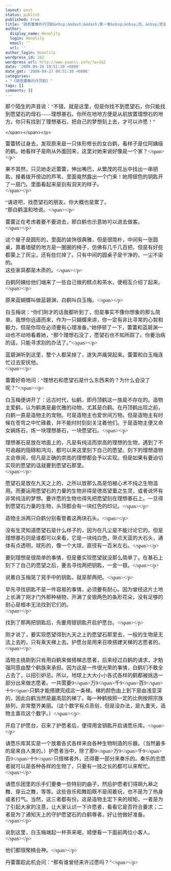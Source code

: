 ```yaml
---
layout: post
status: publish
published: true
title: "跳芭蕾舞的丹顶鹤&nbsp;&mdash;&mdash;第一章&nbsp;&nbsp;四，&nbsp;愿望石的故事"
author:
  display_name: Honolily
  login: Honolily
  email: ''
  url: ''
author_login: Honolily
wordpress_id: 162
wordpress_url: http://www.yuanli.info/?p=162
date: '2008-09-26 19:51:10 +0800'
date_gmt: '2008-09-27 00:51:10 +0800'
categories:
- "《跳芭蕾舞的丹顶鹤》"
tags: []
comments: []
---
```

<p CLASS="MsoNormal"><span STYLE="FONT-SIZE: 12pt; FONT-FAMILY: 宋体">那个陌生的声音说：&ldquo;不错，就是这里，但是你找不到愿望石，你只能找到愿望石的母石&mdash;&mdash;理想基石。你所在地地方便是从前放置理想石的地方。你只有找到了理想基石，把自己的梦想刻上去，才可以许愿！&rdquo;<span LANG="EN-US" XML:LANG="EN-US"></p>
<p><&#47;span><&#47;span><&#47;p></p>
<p CLASS="MsoNormal"><span STYLE="FONT-SIZE: 12pt; FONT-FAMILY: 宋体">蕾蕾转过身去，发现原来是一只体形修长的女白鹤，看样子是位阿姨级的鹤。她看样子是刚从外面回来，这里对她来说好像是一个家？<&#47;span><&#47;p></p>
<p CLASS="MsoNormal"><span STYLE="FONT-SIZE: 12pt; FONT-FAMILY: 宋体">果不其然，只见她走近蕾蕾，伸出嘴巴，从繁茂的花丛中找出一串钥匙，接着拨开傍边的芦苇，里面竟然露出一个门来！她用银色的钥匙开了一扇门。里面看起来是别有洞天的样子。<br />
<&#47;span><&#47;p></p>
<p CLASS="MsoNormal"><span STYLE="FONT-SIZE: 12pt; FONT-FAMILY: 宋体">&ldquo;请进吧，找愿望石的朋友。你大概也是累了。<br />
&rdquo;那白鹤温和地说。<&#47;span><&#47;p></p>
<p CLASS="MsoNormal"><span STYLE="FONT-SIZE: 12pt; FONT-FAMILY: 宋体">蕾蕾正在考虑着要不要进去，那白鹤也示意她可以进去做客。<br />
<&#47;span><&#47;p></p>
<p CLASS="MsoNormal"><span STYLE="FONT-SIZE: 12pt; FONT-FAMILY: 宋体">这个屋子是圆形的，里面的装饰很典雅，但是很简朴，中间有一张圆桌，靠着墙壁的地方是一圈圈的椅子，仿佛有几千几百把，但是有好些都蒙上了灰尘，还有些烂掉了。只有中间的圆桌子是干净的，一尘不染的。<br />
这些家具都是木质的。<&#47;span><&#47;p></p>
<p CLASS="MsoNormal"><span STYLE="FONT-SIZE: 12pt; FONT-FAMILY: 宋体">白鹤阿姨给他们端来了一些自己做的糕点和茶水，便相互介绍了起来。<&#47;span><&#47;p></p>
<p CLASS="MsoNormal"><span STYLE="FONT-SIZE: 12pt; FONT-FAMILY: 宋体">原来蓝蝴蝶叫做蓝碧渊，白鹤叫白玉梅。<&#47;span><&#47;p></p>
<p CLASS="MsoNormal"><span STYLE="FONT-SIZE: 12pt; FONT-FAMILY: 宋体">白玉梅说：&ldquo;你们刚才的话我都听到了，但是事实不像你想象的那么简单。我想你远道而来，作为一只蝴蝶来讲，你一定有非比寻常的心智和毅力，但是你现在必须要有心理准备。&rdquo;她停顿了一下，蕾蕾和蓝碧渊一动也不动地看着她，&ldquo;那个理想石没了，愿望石也不知所踪了。你要治病的话，只能寻求别的办法了。&rdquo;<&#47;span><&#47;p></p>
<p CLASS="MsoNormal"><span STYLE="FONT-SIZE: 12pt; FONT-FAMILY: 宋体">蓝碧渊听到这里，整个人都呆掉了，遂失声痛哭起来。蕾蕾和白玉梅连忙过去安抚他。<br />
<&#47;span><&#47;p></p>
<p CLASS="MsoNormal"><span STYLE="FONT-SIZE: 12pt; FONT-FAMILY: 宋体">蕾蕾好奇地问：&ldquo;理想石和愿望石是什么东西来的？为什么会没了呢？&rdquo;<&#47;span><&#47;p></p>
<p CLASS="MsoNormal"><span STYLE="FONT-SIZE: 12pt; FONT-FAMILY: 宋体">白玉梅便讲开了：远古时代，仙鹤，即丹顶鹤这一族是不存在的。造物主爱鹤，认为鹤类是最优雅的动物，尤其是白鹤。在丹顶鹤出现之前，白鹤一直是造物主的宠物。可是造物主也爱世间万物。但是造物主有时候在苍穹之中忙碌着，并不能时时刻刻关注着他们。于是造物主便又命女娲炼石，炼一块理想基石，一块愿望石。<&#47;span><&#47;p></p>
<p CLASS="MsoNormal"><span STYLE="FONT-SIZE: 12pt; FONT-FAMILY: 宋体">理想基石是放在地面上的，凡是有纯洁而崇高的理想的生物，遇到了不可逾越的阻碍和鸿沟，都可以来这里刻下自己的愿望。刻下的理想造物主会审阅，但凡是正确的崇高的理想都会予以实现。但是如果有要迫切实现的愿望的话就要到愿望石那里。<br />
<&#47;span><&#47;p></p>
<p CLASS="MsoNormal"><span STYLE="FONT-SIZE: 12pt; FONT-FAMILY: 宋体">愿望石是放在九天之上的，之所以放那么高是怕被心术不纯之生物滥用。而要运用愿望石的力量的生物非得是德高望重之生灵，或者说怀有非常纯洁的梦想。要许愿的生物也得先把愿望刻在理想基石上。一旦得到愿望石力量的生物，头顶都会有一块红色的印记。<&#47;span><&#47;p></p>
<p CLASS="MsoNormal"><span STYLE="FONT-SIZE: 12pt; FONT-FAMILY: 宋体">造物主派两只白鹤分别看管着这两块石头。<&#47;span><&#47;p></p>
<p CLASS="MsoNormal"><span STYLE="FONT-SIZE: 12pt; FONT-FAMILY: 宋体">没有生灵知道愿望石是什么样子的，因为在凡尘是不能讨论它的。但是理想基石则是谁都可以来看，它是一块纯白色，带点天蓝的大石头，通体有点透明，球形的，像一个大球，直径有一百米左右。<&#47;span><&#47;p></p>
<p CLASS="MsoNormal"><span STYLE="FONT-SIZE: 12pt; FONT-FAMILY: 宋体">要刻理想是很简单的事情，但是要实现愿望就没那么简单了。在基石上刻下了自己的愿望之后，要去寻找两把钥匙，一金一银。<&#47;span><&#47;p></p>
<p CLASS="MsoNormal"><span STYLE="FONT-SIZE: 12pt; FONT-FAMILY: 宋体">说着白玉梅晃了晃手中的钥匙，就是那两把。<&#47;span><&#47;p></p>
<p CLASS="MsoNormal"><span STYLE="FONT-SIZE: 12pt; FONT-FAMILY: 宋体">早先寻找钥匙不是一件容易的事情，必须要有耐心。因为曾经这片土地上长满了刚才门外那种植物，开满了金银两色的条形花朵，没有足够的耐心是根本无法找到它们的。<br />
<&#47;span><&#47;p></p>
<p CLASS="MsoNormal"><span STYLE="FONT-SIZE: 12pt; FONT-FAMILY: 宋体">找到了那两把钥匙后，先要用银钥匙开启护愿台。<&#47;span><&#47;p></p>
<p CLASS="MsoNormal"><span STYLE="FONT-SIZE: 12pt; FONT-FAMILY: 宋体">刚才说了，要实现愿望得到九天之上的愿望石那里去，一般的生物是无法上去的，只有乘天梯上去。护愿台是用来召唤搭建天梯的志愿者的。<&#47;span><&#47;p></p>
<p CLASS="MsoNormal"><span STYLE="FONT-SIZE: 12pt; FONT-FAMILY: 宋体">造物主挑剔到只肯用白鹤来做搭梯志愿者，后来经过白鹤的请求，才勉强同意由整个鹤族来承担。因为这是一件很光荣的事情，白鹤们不敢全占去了，以招引妒忌。所以，地球上大大小小各式各样的鹤都被挑选一部分出来做志愿者。一共需要<span LANG="EN-US" XML:LANG="EN-US">9<&#47;span>万<span LANG="EN-US" XML:LANG="EN-US">9<&#47;span>千<span LANG="EN-US" XML:LANG="EN-US">9<&#47;span>百<span LANG="EN-US" XML:LANG="EN-US">9<&#47;span>十<span LANG="EN-US" XML:LANG="EN-US">9<&#47;span>只鹤才能搭建完成这一条梯。梯的颜色由上到下是由浅变深的，因此白鹤当然是最高层的梯了。每一种鹤按照一定的比例按照宗族排列，非常整齐美丽。（这个数字有点恶俗，但是没办法，是九重天，造物主喜欢这个数字。）<&#47;span><&#47;p></p>
<p CLASS="MsoNormal"><span STYLE="FONT-SIZE: 12pt; FONT-FAMILY: 宋体">开启了护愿台，召来了护愿者后，便得用金钥匙开启请愿乐库。<&#47;span><&#47;p></p>
<p CLASS="MsoNormal"><span STYLE="FONT-SIZE: 12pt; FONT-FAMILY: 宋体">请愿乐库其实是一个放着各式各样来自各种生物制造的乐器。（当然最多的是来自人类的。）护愿者当中，除了那<span LANG="EN-US" XML:LANG="EN-US">9<&#47;span>万<span LANG="EN-US" XML:LANG="EN-US">9<&#47;span>千<span LANG="EN-US" XML:LANG="EN-US">9<&#47;span>百<span LANG="EN-US" XML:LANG="EN-US">9<&#47;span>十<span LANG="EN-US" XML:LANG="EN-US">9<&#47;span>只搭梯者外，还得要一部分来奏乐的。奏乐的志愿者就可以是各种各样的生物了，只要有一技之长的都可以来帮忙。<&#47;span><&#47;p></p>
<p CLASS="MsoNormal"><span STYLE="FONT-SIZE: 12pt; FONT-FAMILY: 宋体">请愿乐团里的乐手们要奏一些特别的曲子，然后护愿者们得跳九皋之舞、穿云之舞，等等。这些音乐和舞蹈既不是闹着玩，也不是为了热身或者打气。当然，这三者都有份。这是造物主定下来的规矩，一者是为了引起大家的注意，让大家认识一下许愿者，看看它是否符合要求；二者是为了通知天上的守护愿望石的白鹤尊者，好让他做好准备。<br />
<&#47;span><&#47;p></p>
<p CLASS="MsoNormal"><span STYLE="FONT-SIZE: 12pt; FONT-FAMILY: 宋体">说到这里，白玉梅端起一杯茶来喝，顺便看一下面前两位小客人。<&#47;span><&#47;p></p>
<p CLASS="MsoNormal"><span STYLE="FONT-SIZE: 12pt; FONT-FAMILY: 宋体">他们都很聚精会神。<&#47;span><&#47;p></p>
<p CLASS="MsoNormal"><span STYLE="FONT-SIZE: 12pt; FONT-FAMILY: 宋体">丹蕾蕾趁此机会问：&ldquo;那有谁曾经来许过愿吗？&rdquo;<&#47;span><&#47;p></p>
